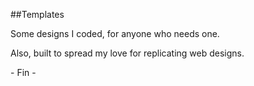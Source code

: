 ##Templates

Some designs I coded, for anyone who needs one. 

Also, built to spread my love for replicating web designs.

\- Fin -